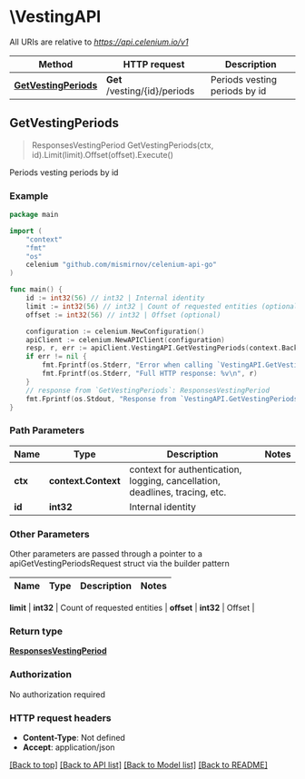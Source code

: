 # \VestingAPI

All URIs are relative to *https://api.celenium.io/v1*

Method | HTTP request | Description
------------- | ------------- | -------------
[**GetVestingPeriods**](VestingAPI.md#GetVestingPeriods) | **Get** /vesting/{id}/periods | Periods vesting periods by id



## GetVestingPeriods

> ResponsesVestingPeriod GetVestingPeriods(ctx, id).Limit(limit).Offset(offset).Execute()

Periods vesting periods by id



### Example

```go
package main

import (
	"context"
	"fmt"
	"os"
	celenium "github.com/mismirnov/celenium-api-go"
)

func main() {
	id := int32(56) // int32 | Internal identity
	limit := int32(56) // int32 | Count of requested entities (optional)
	offset := int32(56) // int32 | Offset (optional)

	configuration := celenium.NewConfiguration()
	apiClient := celenium.NewAPIClient(configuration)
	resp, r, err := apiClient.VestingAPI.GetVestingPeriods(context.Background(), id).Limit(limit).Offset(offset).Execute()
	if err != nil {
		fmt.Fprintf(os.Stderr, "Error when calling `VestingAPI.GetVestingPeriods``: %v\n", err)
		fmt.Fprintf(os.Stderr, "Full HTTP response: %v\n", r)
	}
	// response from `GetVestingPeriods`: ResponsesVestingPeriod
	fmt.Fprintf(os.Stdout, "Response from `VestingAPI.GetVestingPeriods`: %v\n", resp)
}
```

### Path Parameters


Name | Type | Description  | Notes
------------- | ------------- | ------------- | -------------
**ctx** | **context.Context** | context for authentication, logging, cancellation, deadlines, tracing, etc.
**id** | **int32** | Internal identity | 

### Other Parameters

Other parameters are passed through a pointer to a apiGetVestingPeriodsRequest struct via the builder pattern


Name | Type | Description  | Notes
------------- | ------------- | ------------- | -------------

 **limit** | **int32** | Count of requested entities | 
 **offset** | **int32** | Offset | 

### Return type

[**ResponsesVestingPeriod**](ResponsesVestingPeriod.md)

### Authorization

No authorization required

### HTTP request headers

- **Content-Type**: Not defined
- **Accept**: application/json

[[Back to top]](#) [[Back to API list]](../README.md#documentation-for-api-endpoints)
[[Back to Model list]](../README.md#documentation-for-models)
[[Back to README]](../README.md)

